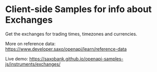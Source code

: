 # Client-side Samples for info about Exchanges

Get the exchanges for trading times, timezones and currencies.

More on reference data: https://www.developer.saxo/openapi/learn/reference-data

Live demo: https://saxobank.github.io/openapi-samples-js/instruments/exchanges/
